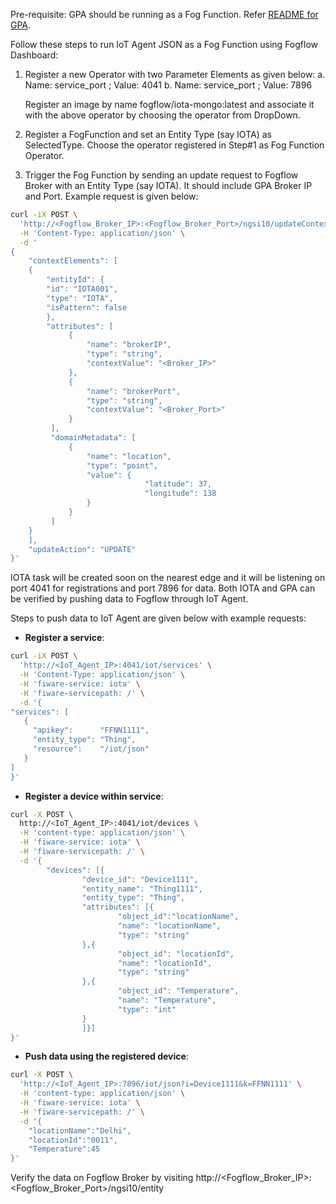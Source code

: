 Pre-requisite: GPA should be running as a Fog Function. Refer [README for GPA](https://github.com/smartfog/fogflow/blob/master/application/operator/GeneralPurposeAdapter/README.md).

Follow these steps to run IoT Agent JSON as a Fog Function using Fogflow Dashboard:

1. Register a new Operator with two Parameter Elements as given below:
   a. Name: service_port ; Value: 4041
   b. Name: service_port ; Value: 7896
   
   Register an image by name fogflow/iota-mongo:latest and associate it with the above operator by choosing the operator from DropDown.

2. Register a FogFunction and set an Entity Type (say IOTA) as SelectedType. Choose the operator registered in Step#1 as Fog Function Operator.

3. Trigger the Fog Function by sending an update request to Fogflow Broker with an Entity Type (say IOTA). It should include GPA Broker IP and Port. Example request is given below:

```bash
curl -iX POST \
  'http://<Fogflow_Broker_IP>:<Fogflow_Broker_Port>/ngsi10/updateContext' \
  -H 'Content-Type: application/json' \
  -d '
{
    "contextElements": [
    {
        "entityId": {
        "id": "IOTA001",
        "type": "IOTA",
        "isPattern": false
        },
        "attributes": [
             {
                 "name": "brokerIP",
                 "type": "string",
                 "contextValue": "<Broker_IP>"
             },
             {
                 "name": "brokerPort",
                 "type": "string",
                 "contextValue": "<Broker_Port>"
             }
         ],
         "domainMetadata": [
             {
                 "name": "location",
                 "type": "point",
                 "value": {
                              "latitude": 37,
                              "longitude": 138
                 }
             }
         ]
    }
    ],
    "updateAction": "UPDATE"
}'
```

IOTA task will be created soon on the nearest edge and it will be listening on port 4041 for registrations and port 7896 for data. 
Both IOTA and GPA can be verified by pushing data to Fogflow through IoT Agent.

Steps to push data to IoT Agent are given below with example requests:

- **Register a service**:

```bash
curl -iX POST \
  'http://<IoT_Agent_IP>:4041/iot/services' \
  -H 'Content-Type: application/json' \
  -H 'fiware-service: iota' \
  -H 'fiware-servicepath: /' \
  -d '{
"services": [
   {
     "apikey":      "FFNN1111",
     "entity_type": "Thing",
     "resource":    "/iot/json"
   }
]
}'
```

- **Register a device within service**:

```bash
curl -X POST \
  http://<IoT_Agent_IP>:4041/iot/devices \
  -H 'content-type: application/json' \
  -H 'fiware-service: iota' \
  -H 'fiware-servicepath: /' \
  -d '{
        "devices": [{
                "device_id": "Device1111",
                "entity_name": "Thing1111",
                "entity_type": "Thing",
                "attributes": [{
                        "object_id":"locationName",
                        "name": "locationName",
                        "type": "string"
                },{
                        "object_id": "locationId",
                        "name": "locationId",
                        "type": "string"
                },{
                        "object_id": "Temperature",
                        "name": "Temperature",
                        "type": "int"
                }
                ]}]
}'
```

- **Push data using the registered device**:

```bash
curl -X POST \
  'http://<IoT_Agent_IP>:7896/iot/json?i=Device1111&k=FFNN1111' \
  -H 'content-type: application/json' \
  -H 'fiware-service: iota' \
  -H 'fiware-servicepath: /' \
  -d '{ 
    "locationName":"Delhi",
    "locationId":"0011",
    "Temperature":45
}'
```

Verify the data on Fogflow Broker by visiting http://<Fogflow_Broker_IP>:<Fogflow_Broker_Port>/ngsi10/entity
